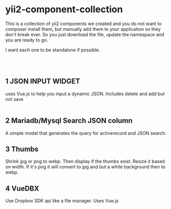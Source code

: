 # yii2-component-collection
This is a collection  of yii2 components we created and you do not want to composer install them, but manually add them to your application so they don't break ever. So you just download the file, update the namespace and you are ready to go.
<p>
	I want each one to be standalone if possible.
</p>


<br><br>


## 1 JSON INPUT WIDGET
uses Vue.js to help you input a dynamic JSON. Includes delete and add but not save 
<br>
<br>

## 2 Mariadb/Mysql Search JSON column
A simple model that generates the query for activerecord and JSON search. 

## 3 Thumbs
Shrink jpg or png to webp. Then display if the thumbs exist. Resize it based on width. If it's png it will convert to jpg and but a white background then to webp. 

## 4 VueDBX
Use Dropbox SDK api like a file manager. Uses Vue.js 